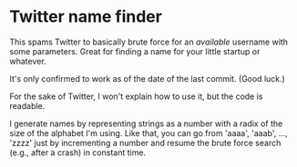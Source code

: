 # Twitter name finder

This spams Twitter to basically brute force for an *available* username with some parameters. Great for finding a name for your little startup or whatever.

It's only confirmed to work as of the date of the last commit. (Good luck.)

For the sake of Twitter, I won't explain how to use it, but the code is readable.

I generate names by representing strings as a number with a radix of the size of the alphabet I'm using. Like that, you can go from 'aaaa', 'aaab', ..., 'zzzz' just by incrementing a number and resume the brute force search (e.g., after a crash) in constant time.
